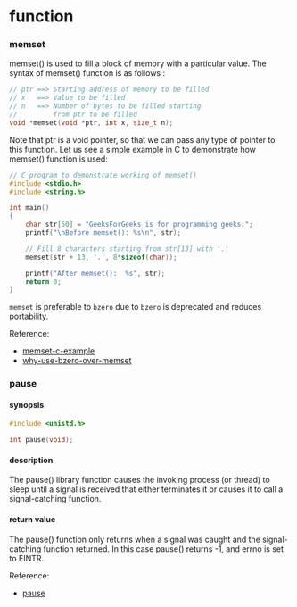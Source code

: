 # function

### memset
memset() is used to fill a block of memory with a particular value.
The syntax of memset() function is as follows :
```c
// ptr ==> Starting address of memory to be filled
// x   ==> Value to be filled
// n   ==> Number of bytes to be filled starting
//         from ptr to be filled
void *memset(void *ptr, int x, size_t n);
```
Note that ptr is a void pointer, so that we can pass any type of pointer to this function.
Let us see a simple example in C to demonstrate how memset() function is used:
```c
// C program to demonstrate working of memset()
#include <stdio.h>
#include <string.h>

int main()
{
    char str[50] = "GeeksForGeeks is for programming geeks.";
    printf("\nBefore memset(): %s\n", str);

    // Fill 8 characters starting from str[13] with '.'
    memset(str + 13, '.', 8*sizeof(char));

    printf("After memset():  %s", str);
    return 0;
}
```
`memset` is preferable to `bzero` due to `bzero` is deprecated and reduces portability.

Reference:
- [memset-c-example](https://www.geeksforgeeks.org/memset-c-example/)
- [why-use-bzero-over-memset](https://stackoverflow.com/questions/17096990/why-use-bzero-over-memset)

### pause

#### synopsis
```c
#include <unistd.h>

int pause(void);
```
#### description
The pause() library function causes the invoking process (or thread) to sleep until a signal is received that either terminates it or causes it to call a signal-catching function.

#### return value
The pause() function only returns when a signal was caught and the signal-catching function returned. In this case pause() returns -1, and errno is set to EINTR.

Reference:
- [pause](http://www.tutorialspoint.com/unix_system_calls/pause.htm)
